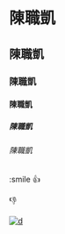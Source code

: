 

# 陳職凱
## 陳職凱
### 陳職凱
#### 陳職凱
##### 陳職凱
###### 陳職凱

:smile
:+1:

:-1:

[![d](https://img.youtube.com/vi/StTqXEQ2l-Y/0.jpg)](https://www.youtube.com/watch?v=StTqXEQ2l-Y "Everything Is AWESOME")
